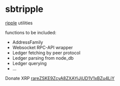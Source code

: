 sbtripple
=========

[ripple](http://ripple.com/) utilities

functions to be included:

* AddressFamily
* Websocket RPC-API wrapper
* Ledger fetching by peer protocol
* Ledger parsing from node_db
* Ledger querying
* ...

Donate XRP [rareZSKE9ZcyA8ZXAYiJjUD1V1xBZu4LiY](https://ripple.com//send?to=rareZSKE9ZcyA8ZXAYiJjUD1V1xBZu4LiY&amount=50)
